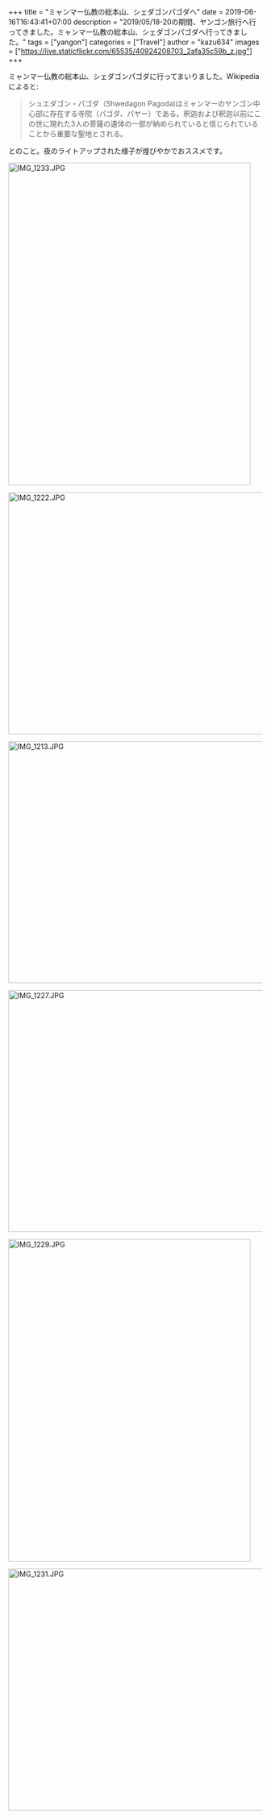 +++
title = "ミャンマー仏教の総本山、シェダゴンパゴダへ"
date = 2019-06-16T16:43:41+07:00
description = "2019/05/18-20の期間、ヤンゴン旅行へ行ってきました。ミャンマー仏教の総本山、シェダゴンパゴダへ行ってきました。"
tags = ["yangon"]
categories = ["Travel"]
author = "kazu634"
images = ["https://live.staticflickr.com/65535/40924208703_2afa35c59b_z.jpg"]
+++

ミャンマー仏教の総本山、シェダゴンパゴダに行ってまいりました。Wikipediaによると:

> シュエダゴン・パゴダ（Shwedagon Pagoda)はミャンマーのヤンゴン中心部に存在する寺院（パゴダ、パヤー）である。釈迦および釈迦以前にこの世に現れた3人の菩薩の遺体の一部が納められていると信じられていることから重要な聖地とされる。

とのこと。夜のライトアップされた様子が煌びやかでおススメです。

<a data-flickr-embed="true"  href="https://www.flickr.com/photos/42332031@N02/47890549121/in/album-72157708525915875/" title="IMG_1233.JPG"><img src="https://live.staticflickr.com/65535/47890549121_5b7b4c90aa_z.jpg" width="480" height="640" alt="IMG_1233.JPG"></a><script async src="//embedr.flickr.com/assets/client-code.js" charset="utf-8"></script>

<a data-flickr-embed="true"  href="https://www.flickr.com/photos/42332031@N02/40924208703/in/album-72157708525915875/" title="IMG_1222.JPG"><img src="https://live.staticflickr.com/65535/40924208703_2afa35c59b_z.jpg" width="640" height="480" alt="IMG_1222.JPG"></a><script async src="//embedr.flickr.com/assets/client-code.js" charset="utf-8"></script>

<a data-flickr-embed="true"  href="https://www.flickr.com/photos/42332031@N02/47101231074/in/album-72157708525915875/" title="IMG_1213.JPG"><img src="https://live.staticflickr.com/65535/47101231074_fdd6282c42_z.jpg" width="640" height="480" alt="IMG_1213.JPG"></a><script async src="//embedr.flickr.com/assets/client-code.js" charset="utf-8"></script>

<a data-flickr-embed="true"  href="https://www.flickr.com/photos/42332031@N02/47838593902/in/album-72157708525915875/" title="IMG_1227.JPG"><img src="https://live.staticflickr.com/65535/47838593902_d3c01e0a03_z.jpg" width="640" height="480" alt="IMG_1227.JPG"></a><script async src="//embedr.flickr.com/assets/client-code.js" charset="utf-8"></script>

<a data-flickr-embed="true"  href="https://www.flickr.com/photos/42332031@N02/47838596142/in/album-72157708525915875/" title="IMG_1229.JPG"><img src="https://live.staticflickr.com/65535/47838596142_9727a3e9c5_z.jpg" width="480" height="640" alt="IMG_1229.JPG"></a><script async src="//embedr.flickr.com/assets/client-code.js" charset="utf-8"></script>

<a data-flickr-embed="true"  href="https://www.flickr.com/photos/42332031@N02/46974494335/in/album-72157708525915875/" title="IMG_1231.JPG"><img src="https://live.staticflickr.com/65535/46974494335_32795d189a_z.jpg" width="640" height="480" alt="IMG_1231.JPG"></a><script async src="//embedr.flickr.com/assets/client-code.js" charset="utf-8"></script>
